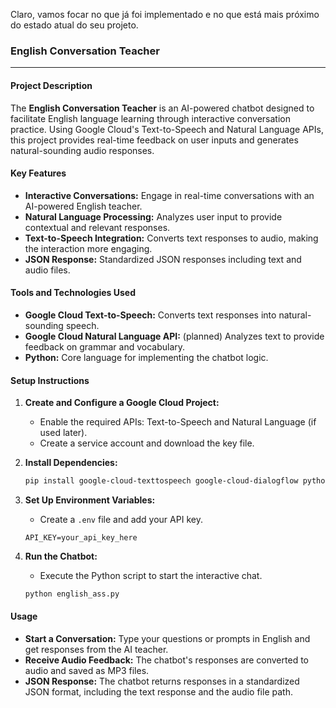 Claro, vamos focar no que já foi implementado e no que está mais próximo do estado atual do seu projeto.

### English Conversation Teacher

---

#### Project Description

The **English Conversation Teacher** is an AI-powered chatbot designed to facilitate English language learning through interactive conversation practice. Using Google Cloud's Text-to-Speech and Natural Language APIs, this project provides real-time feedback on user inputs and generates natural-sounding audio responses.

#### Key Features

- **Interactive Conversations:** Engage in real-time conversations with an AI-powered English teacher.
- **Natural Language Processing:** Analyzes user input to provide contextual and relevant responses.
- **Text-to-Speech Integration:** Converts text responses to audio, making the interaction more engaging.
- **JSON Response:** Standardized JSON responses including text and audio files.

#### Tools and Technologies Used

- **Google Cloud Text-to-Speech:** Converts text responses into natural-sounding speech.
- **Google Cloud Natural Language API:** (planned) Analyzes text to provide feedback on grammar and vocabulary.
- **Python:** Core language for implementing the chatbot logic.

#### Setup Instructions

1. **Create and Configure a Google Cloud Project:**
   - Enable the required APIs: Text-to-Speech and Natural Language (if used later).
   - Create a service account and download the key file.

2. **Install Dependencies:**
   ```sh
   pip install google-cloud-texttospeech google-cloud-dialogflow python-dotenv
   ```

3. **Set Up Environment Variables:**
   - Create a `.env` file and add your API key.
   ```env
   API_KEY=your_api_key_here
   ```

4. **Run the Chatbot:**
   - Execute the Python script to start the interactive chat.
   ```sh
   python english_ass.py
   ```

#### Usage

- **Start a Conversation:** Type your questions or prompts in English and get responses from the AI teacher.
- **Receive Audio Feedback:** The chatbot's responses are converted to audio and saved as MP3 files.
- **JSON Response:** The chatbot returns responses in a standardized JSON format, including the text response and the audio file path.
